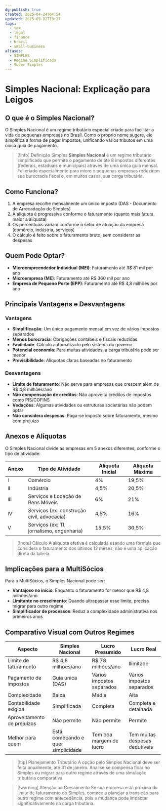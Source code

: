 ```yaml
---
dg-publish: true
created: 2025-04-24T04:54
updated: 2025-09-02T19:27
tags:
  - tax
  - legal
  - finance
  - brazil
  - small-business
aliases:
  - SIMPLES
  - Regime Simplificado
  - Super Simples
---
```


# Simples Nacional: Explicação para Leigos

## O que é o Simples Nacional?

O Simples Nacional é um regime tributário especial criado para facilitar a vida de pequenas empresas no Brasil. Como o próprio nome sugere, ele simplifica a forma de pagar impostos, unificando vários tributos em uma única guia de pagamento.

> [!info] Definição Simples
> **Simples Nacional** é um regime tributário simplificado que permite o pagamento de até 8 impostos diferentes (federais, estaduais e municipais) através de uma única guia mensal. Foi criado especialmente para micro e pequenas empresas reduzirem sua burocracia fiscal e, em muitos casos, sua carga tributária.

## Como Funciona?

1. A empresa recolhe mensalmente um único imposto (DAS - Documento de Arrecadação do Simples)
2. A alíquota é progressiva conforme o faturamento (quanto mais fatura, maior a alíquota)
3. Os percentuais variam conforme o setor de atuação da empresa (comércio, indústria, serviços)
4. O cálculo é feito sobre o faturamento bruto, sem considerar as despesas

## Quem Pode Optar?

- **Microempreendedor Individual (MEI)**: Faturamento até R$ 81 mil por ano
- **Microempresa (ME)**: Faturamento até R$ 360 mil por ano
- **Empresa de Pequeno Porte (EPP)**: Faturamento até R$ 4,8 milhões por ano

## Principais Vantagens e Desvantagens

### Vantagens
- **Simplificação**: Um único pagamento mensal em vez de vários impostos separados
- **Menos burocracia**: Obrigações contábeis e fiscais reduzidas
- **Facilidade**: Cálculo automatizado pelo sistema do governo
- **Potencial economia**: Para muitas atividades, a carga tributária pode ser menor
- **Previsibilidade**: Alíquotas claras baseadas no faturamento

### Desvantagens
- **Limite de faturamento**: Não serve para empresas que crescem além de R$ 4,8 milhões/ano
- **Não compensação de créditos**: Não aproveita créditos de impostos como PIS/COFINS
- **Vedações**: Algumas atividades ou estruturas societárias não podem optar
- **Não considera despesas**: Paga-se imposto sobre faturamento, mesmo com prejuízo

## Anexos e Alíquotas

O Simples Nacional divide as empresas em 5 anexos diferentes, conforme o tipo de atividade:

| **Anexo** | **Tipo de Atividade** | **Alíquota Inicial** | **Alíquota Máxima** |
|-----------|------------------------|----------------------|---------------------|
| I | Comércio | 4% | 19,5% |
| II | Indústria | 4,5% | 20,5% |
| III | Serviços e Locação de Bens Móveis | 6% | 21% |
| IV | Serviços (ex: construção civil, advocacia) | 4,5% | 16% |
| V | Serviços (ex: TI, jornalismo, engenharia) | 15,5% | 30,5% |

> [!note] Cálculo
> A alíquota efetiva é calculada usando uma fórmula que considera o faturamento dos últimos 12 meses, não é uma aplicação direta da tabela.

## Implicações para a MultiSócios

Para a MultiSócios, o Simples Nacional pode ser:

- **Vantajoso no início**: Enquanto o faturamento for menor que R$ 4,8 milhões/ano
- **Limitante no crescimento**: Quando ultrapassar esse limite, precisa migrar para outro regime
- **Simplificador de processos**: Reduz a complexidade administrativa nos primeiros anos

## Comparativo Visual com Outros Regimes

| **Aspecto** | **Simples Nacional** | **Lucro Presumido** | **Lucro Real** |
|-------------|----------------------|---------------------|----------------|
| Limite de faturamento | R$ 4,8 milhões/ano | R$ 78 milhões/ano | Ilimitado |
| Pagamento de impostos | Guia única (DAS) | Vários impostos separados | Vários impostos separados |
| Complexidade | Baixa | Média | Alta |
| Contabilidade exigida | Simplificada | Completa | Completa e detalhada |
| Aproveitamento de prejuízos | Não permite | Não permite | Permite |
| Melhor para quem | Está começando e quer simplicidade | Tem boa margem de lucro | Tem muitas despesas dedutíveis |

> [!tip] Planejamento Tributário
> A opção pelo Simples Nacional deve ser feita anualmente, até 31 de janeiro. Analise se compensa ficar no Simples ou migrar para outro regime através de uma simulação tributária comparativa.

> [!warning] Atenção ao Crescimento
> Se sua empresa está próxima do limite de faturamento do Simples, comece a planejar a transição para outro regime com antecedência, pois a mudança pode impactar significativamente na carga tributária.
